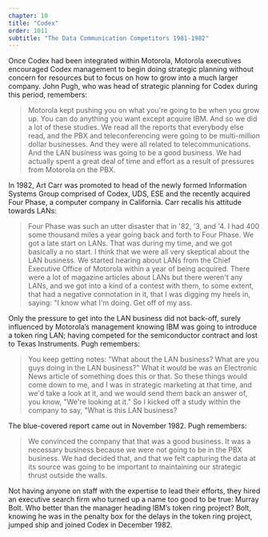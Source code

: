 ```yaml
---
chapter: 10
title: "Codex"
order: 1011
subtitle: "The Data Communication Competitors 1981-1982"
---
```


Once Codex had been integrated within Motorola, Motorola executives encouraged Codex management to begin doing strategic planning without concern for resources but to focus on how to grow into a much larger company. John Pugh, who was head of strategic planning for Codex during this period, remembers:

>Motorola kept pushing you on what you're going to be when you grow up. You can do anything you want except acquire IBM. And so we did a lot of these studies. We read all the reports that everybody else read, and the PBX and teleconferencing were going to be multi-million dollar businesses. And they were all related to telecommunications. And the LAN business was going to be a good business. We had actually spent a great deal of time and effort as a result of pressures from Motorola on the PBX.

In 1982, Art Carr was promoted to head of the newly formed Information Systems Group comprised of Codex, UDS, ESE and the recently acquired Four Phase, a computer company in California. Carr recalls his attitude towards LANs:

>Four Phase was such an utter disaster that in '82, '3, and '4. I had 400 some thousand miles a year going back and forth to Four Phase. We got a late start on LANs. That was during my time, and we got basically a no start. I think that we were all very skeptical about the LAN business. We started hearing about LANs from the Chief Executive Office of Motorola within a year of being acquired. There were a lot of magazine articles about LANs but there weren't any LANs, and we got into a kind of a contest with them, to some extent, that had a negative connotation in it, that I was digging my heels in, saying:  "I know what I'm doing.  Get off of my ass.

Only the pressure to get into the LAN business did not back-off, surely influenced by Motorola’s management knowing IBM was going to introduce a token ring LAN; having competed for the semiconductor contract and lost to Texas Instruments. Pugh remembers:

>You keep getting notes: "What about the LAN business? What are you guys doing in the LAN business?" What it would be was an Electronic News article of something does this or that. So these things would come down to me, and I was in strategic marketing at that time, and we'd take a look at it, and we would send them back an answer of, you know, "We're looking at it." So I kicked off a study within the company to say, "What is this LAN business?

The blue-covered report came out in November 1982. Pugh remembers:

>We convinced the company that that was a good business. It was a necessary business because we were not going to be in the PBX business. We had decided that, and that we felt capturing the data at its source was going to be important to maintaining our strategic thrust outside the walls.

Not having anyone on staff with the expertise to lead their efforts, they hired an executive search firm who turned up a name too good to be true: Murray Bolt. Who better than the manager heading IBM’s token ring project? Bolt, knowing he was in the penalty box for the delays in the token ring project, jumped ship and joined Codex in December 1982.
